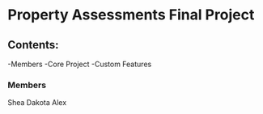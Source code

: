 # Property Assessments Final Project
## Contents:
-Members
-Core Project
-Custom Features

### Members
Shea
Dakota
Alex
